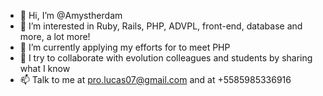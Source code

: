 - 👋 Hi, I’m @Amystherdam
- 👀 I’m interested in Ruby, Rails, PHP, ADVPL, front-end, database and more, a lot more!
- 🌱 I’m currently applying my efforts for to meet PHP
- 💞️ I try to collaborate with evolution colleagues and students by sharing what I know
- 📫 Talk to me at pro.lucas07@gmail.com and at +5585985336916
